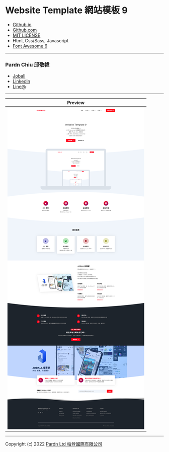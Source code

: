 # Website Template 網站模板 9

- [Github.io](https://pardnchiu.github.io/website-template-9/)
- [Github.com](https://github.com/pardnchiu/website-template-9/)
- [MIT LICENSE](./LICENSE)
- Html, Css/Sass, Javascript
- [Font Awesome 6](https://fontawesome.com/v6/search)

***

### Pardn Chiu 邱敬幃

- [Joball](https://joball.tw/@pardnltd)
- [Linkedin](https://www.linkedin.com/in/pardnchiu/)
- [Line@](http://lin.ee/Gtcb5kc)

***

| Preview |
| --- |
| ![Website Template 網站模板 9](./image/index.jpg) |

***

Copyright (c) 2022 [Pardn Ltd 帕登國際有限公司](https://joball.tw/@pardnltd)

